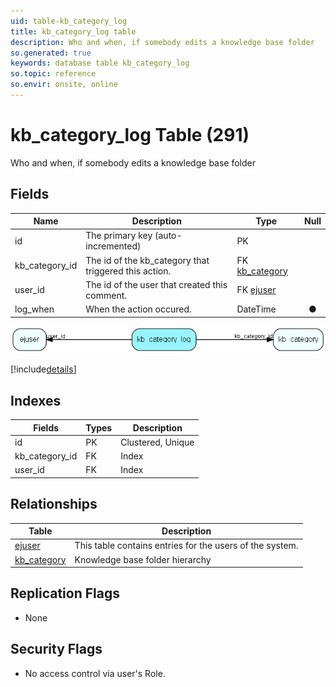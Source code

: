 ```yaml
---
uid: table-kb_category_log
title: kb_category_log table
description: Who and when, if somebody edits a knowledge base folder
so.generated: true
keywords: database table kb_category_log
so.topic: reference
so.envir: onsite, online
---
```


# kb\_category\_log Table (291)

Who and when, if somebody edits a knowledge base folder

## Fields

| Name | Description | Type | Null |
|------|-------------|------|:----:|
|id|The primary key (auto-incremented)|PK| |
|kb\_category\_id|The id of the kb_category that triggered this action.|FK [kb_category](kb-category.md)| |
|user\_id|The id of the user that created this comment.|FK [ejuser](ejuser.md)| |
|log\_when|When the action occured.|DateTime|&#x25CF;|


![kb_category_log table relationship diagram](./media/kb_category_log.png)

[!include[details](./includes/kb-category-log.md)]

## Indexes

| Fields | Types | Description |
|--------|-------|-------------|
|id |PK |Clustered, Unique |
|kb\_category\_id |FK |Index |
|user\_id |FK |Index |

## Relationships

| Table|  Description |
|------|-------------|
|[ejuser](ejuser.md)  |This table contains entries for the users of the system. |
|[kb\_category](kb-category.md)  |Knowledge base folder hierarchy |


## Replication Flags

* None

## Security Flags

* No access control via user's Role.

